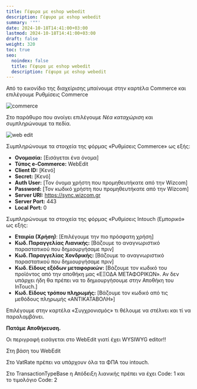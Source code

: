 ```yaml
---
title: Γέφυρα με eshop webedit
description: Γέφυρα με eshop webedit
summary: '""'
date: 2024-10-18T14:41:00+03:00
lastmod: 2024-10-18T14:41:00+03:00
draft: false
weight: 320
toc: true
seo:
  noindex: false
  title: Γέφυρα με eshop webedit
  description: Γέφυρα με eshop webedit
---
```

Από το εικονίδιο της διαχείρισης μπαίνουμε στην καρτέλα Commerce και επιλέγουμε Ρυθμίσεις Commerce 

![commerce](/images/commerce.jpg "commerce")

Στο παράθυρο που ανοίγει επιλέγουμε *Νέα καταχώριση* και συμπληρώνουμε τα πεδία.

![web edit](/images/webedit.jpg "web edit")

Συμπληρώνουμε τα στοιχεία της φόρμας «Ρυθμίσεις Commerce» ως εξής:

* **Ονομασία:** \[Εισάγεται ένα όνομα]
* **Τύπος e-Commerce:** WebEdit
* **Client ID:** \[Κενό]
* **Secret:** \[Κενό]
* **Auth User:** \[Τον όνομα χρήστη που προμηθευτήκατε από την Wizcom]
* **Password:** \[Τον κωδικό χρήστη που προμηθευτήκατε από την Wizcom]
* **Server URI:** https://sync.wizcom.gr
* **Server Port:** 443
* **Local Port:** 0

Συμπληρώνουμε τα στοιχεία της φόρμας «Ρυθμίσεις Intouch (Εμπορικό» ως εξής:

* **Εταιρία (Χρήση)**: \[Επιλέγουμε την πιο πρόσφατη χρήση]
* **Κωδ. Παραγγελίας Λιανικής:** \[Βάζουμε το αναγνωριστικό παραστατικού που δημιουργήσαμε πριν]
* **Κωδ. Παραγγελίας Χονδρικής:** \[Βάζουμε το αναγνωριστικό παραστατικού που δημιουργήσαμε πριν]
* **Κωδ. Είδους εξόδων μεταφορικών:** \[Βάζουμε τον κωδικό του προϊόντος από την αποθήκη μας «ΕΞΟΔΑ ΜΕΤΑΦΟΡΙΚΩΝ». Αν δεν υπάρχει ήδη θα πρέπει να το δημιουργήσουμε στην Αποθήκη του InTouch.]
* **Κωδ. Είδους τρόπου πληρωμής:** \[Βάζουμε τον κωδικό από τις μεθόδους πληρωμής «ΑΝΤΙΚΑΤΑΒΟΛΗ»]



Επιλέγουμε στην καρτέλα «Συγχρονισμός» τι θέλουμε να στέλνει και τί να παραλαμβάνει.

**Πατάμε Αποθήκευση.**

Οι περιγραφή εισάγεται στο WebEdit γιατί έχει WYSIWYG editor!!

Στη βάση του WebEdit

Στο VatRate πρέπει να υπάρχουν όλα τα ΦΠΑ του intouch.

Στο TransactionTypeBase η Απόδειξη λιανικής πρέπει να έχει Code: 1 και το τιμολόγιο Code: 2
